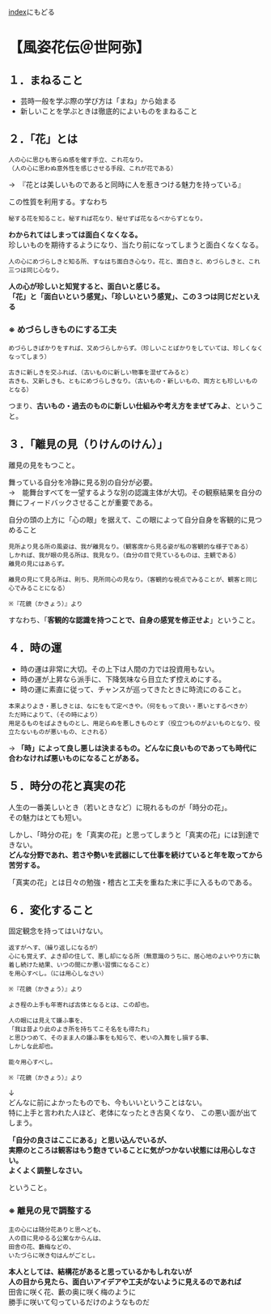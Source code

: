 [index](/index.md)にもどる

# 【風姿花伝＠世阿弥】

## １．まねること

- 芸時一般を学ぶ際の学び方は「まね」から始まる
- 新しいことを学ぶときは徹底的によいものをまねること

  

## ２．「花」とは

```
人の心に思ひも寄らぬ感を催す手立、これ花なり。
（人の心に思わぬ意外性を感じさせる手段、これが花である）
```

→　『花とは美しいものであると同時に人を惹きつける魅力を持っている』

この性質を利用する。すなわち

```
秘する花を知ること。秘すれば花なり、秘せずば花なるべからずとなり。
```

**わかられてはしまっては面白くなくなる。**  
珍しいものを期待するようになり、当たり前になってしまうと面白くなくなる。

```
人の心にめづらしきと知る所、すなはち面白き心なり。花と、面白きと、めづらしきと、これ三つは同じ心なり。
```

  

**人の心が珍しいと知覚すると、面白いと感じる。**  
**「花」と「面白いという感覚」、「珍しいという感覚」、この３つは同じだといえる**

  

### ※ めづらしきものにする工夫

```
めづらしきばかりをすれば、又めづらしからず。（珍しいことばかりをしていては、珍しくなくなってしまう）

古きに新しきを交ふれば、（古いものに新しい物事を混ぜてみると）
古きも、又新しきも、ともにめづらしきなり。（古いもの・新しいもの、両方とも珍しいものとなる）
```

つまり、**古いもの・過去のものに新しい仕組みや考え方をまぜてみよ**、ということ。




## ３．「離見の見（りけんのけん）」

離見の見をもつこと。

舞っている自分を冷静に見る別の自分が必要。  
→　能舞台すべてを一望するような別の認識主体が大切。その観察結果を自分の舞にフィードバックさせることが重要である。

自分の頭の上方に「心の眼」を据えて、この眼によって自分自身を客観的に見つめること

```
見所より見る所の風姿は、我が離見なり。（観客席から見る姿が私の客観的な様子である）
しかれば、我が眼の見る所は、我見なり。（自分の目で見ているものは、主観である）
離見の見にはあらず。

離見の見にて見る所は、則ち、見所同心の見なり。（客観的な視点でみることが、観客と同じ心でみることになる）

※『花鏡（かきょう）』より
```

すなわち、「**客観的な認識を持つことで、自身の感覚を修正せよ**」ということ。


## ４．時の運

- 時の運は非常に大切。その上下は人間の力では投資用もない。
- 時の運が上昇なら派手に、下降気味なら目立たず控えめにする。
- 時の運に素直に従って、チャンスが巡ってきたときに時流にのること。

```
本来よりよき・悪しきとは、なにをもて定べきや。（何をもって良い・悪いとするべきか）
ただ時によりて、（その時により）
用足るものをばよきものとし、用足らぬを悪しきものとす（役立つものがよいものとなり、役立たないものが悪いもの、とされる）
```

→ **「時」によって良し悪しは決まるもの。どんなに良いものであっても時代に合わなければ悪いものになることがある。**

  

## ５．時分の花と真実の花

人生の一番美しいとき（若いときなど）に現れるものが「時分の花」。  
その魅力はとても短い。

しかし、「時分の花」を「真実の花」と思ってしまうと「真実の花」には到達できない。  
**どんな分野であれ、若さや勢いを武器にして仕事を続けていると年を取ってから苦労する。**  

「真実の花」とは日々の勉強・稽古と工夫を重ねた末に手に入るものである。

  

## ６．変化すること

固定観念を持ってはいけない。

```
返すがへす、（繰り返しになるが）
心にも覚えず、よき却の住して、悪し却になる所（無意識のうちに、居心地のよいやり方に執着し続けた結果、いつの間にか悪い習慣になること）
を用心すべし。（には用心しなさい）

※『花鏡（かきょう）』より
```

```
よき程の上手も年寄れば古体となるとは、この却也。

人の眼には見えて嫌ふ事を、
「我は昔より此のよき所を持ちてこそ名をも得たれ」
と思ひつめて、そのまま人の嫌ふ事をも知らで、老いの入舞をし損する事、
しかしな此却也。

能々用心すべし。

※『花鏡（かきょう）』より
```

↓  
どんなに前によかったものでも、今もいいということはない。  
特に上手と言われた人ほど、老体になったとき古臭くなり、
この悪い面が出てしまう。

**「自分の良さはここにある」と思い込んでいるが、**  
**実際のところは観客はもう飽きていることに気がつかない状態には用心しなさい。**  
**よくよく調整しなさい。**

ということ。

### ※ 離見の見で調整する

```
主の心には随分花ありと思へども、
人の目に見ゆるる公案なからんは、
田舎の花、藪梅などの、
いたづらに咲き匂はんがごとし。
```

**本人としては、結構花があると思っているかもしれないが**  
**人の目から見たら、面白いアイデアや工夫がないように見えるのであれば**  
田舎に咲く花、藪の奥に咲く梅のように  
勝手に咲いて匂っているだけのようなものだ


